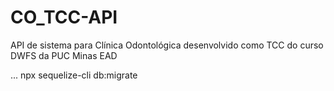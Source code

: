 # CO_TCC-API
API de sistema para Clínica Odontológica desenvolvido como TCC do curso DWFS da PUC Minas EAD

...
npx sequelize-cli db:migrate
